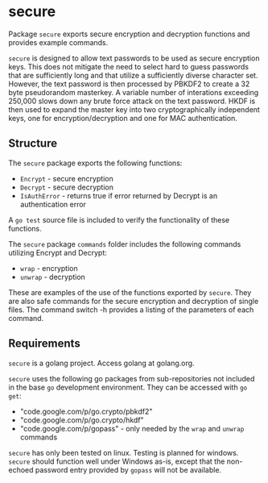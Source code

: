 secure
======

Package `secure` exports secure encryption and decryption functions and provides example commands.

`secure` is designed to allow text passwords to be used as secure encryption keys.  This does not mitigate the need to select hard to guess passwords that are sufficiently long and that utilize a sufficiently diverse character set.  However, the text password is then processed by PBKDF2 to create a 32 byte pseudorandom masterkey.  A variable number of interations exceeding 250,000 slows down any brute force attack on the text password.  HKDF is then used to expand the master key into two cryptographically independent keys, one for encryption/decryption and one for MAC authentication.

Structure
---------

The `secure` package exports the following functions:
* `Encrypt` - secure encryption
* `Decrypt` - secure decryption
* `IsAuthError` - returns true if error returned by Decrypt is an authentication error

A `go test` source file is included to verify the functionality of these functions.

The `secure` package `commands` folder includes the following commands utilizing Encrypt and Decrypt:
* `wrap` - encryption
* `unwrap` - decryption

These are examples of the use of the functions exported by `secure`.  They are also safe commands for the secure encryption
and decryption of single files.  The command switch -h provides a listing of the parameters of each command.

Requirements
------------

`secure` is a golang project.  Access golang at golang.org.

`secure` uses the following go packages from sub-repositories not included in the base `go` development environment.  They can be accessed with `go get`:

* "code.google.com/p/go.crypto/pbkdf2"
* "code.google.com/p/go.crypto/hkdf"
* "code.google.com/p/gopass" - only needed by the `wrap` and `unwrap` commands

`secure` has only been tested on linux.  Testing is planned for windows.  `secure` should function well under Windows as-is, except that the non-echoed password entry provided by `gopass` will not be available.
